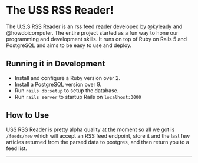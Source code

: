 # The USS RSS Reader!

The U.S.S RSS Reader is an rss feed reader developed by @kyleady and @howdoicomputer. The entire project started as a fun way to hone our programming and development skills. It runs on top of Ruby on Rails 5 and PostgreSQL and aims to be easy to use and deploy.

## Running it in Development

* Install and configure a Ruby version over 2.
* Install a PostgreSQL version over 9.
* Run `rails db:setup` to setup the database.
* Run `rails server` to startup Rails on `localhost:3000`

## How to Use

USS RSS Reader is pretty alpha quality at the moment so all we got is `/feeds/new` which will accept an RSS feed endpoint, store it and the last few articles returned from the parsed data to postgres, and then return you to a feed list.

---
